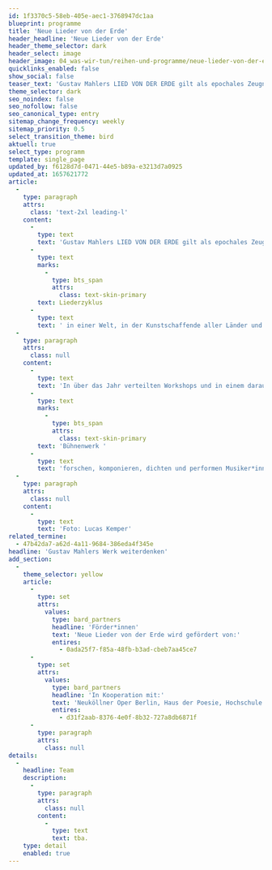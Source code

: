 ```yaml
---
id: 1f3370c5-58eb-405e-aec1-3768947dc1aa
blueprint: programme
title: 'Neue Lieder von der Erde'
header_headline: 'Neue Lieder von der Erde'
header_theme_selector: dark
header_select: image
header_image: 04_was-wir-tun/reihen-und-programme/neue-lieder-von-der-erde/header_neue-lieder-von-der-erde_(c)-lucas-kemper-02.jpg
quicklinks_enabled: false
show_social: false
teaser_text: 'Gustav Mahlers LIED VON DER ERDE gilt als epochales Zeugnis einer europäischen Musikkultur, in dem sich eine brüchig gewordene Welt widerspiegelt. Doch anstatt Abschied von dieser Welt zu nehmen, wollen wir Mahlers Werk weiterdenken: Wie kann ein heutiges „Lied“ klingen und wer würde es singen?'
theme_selector: dark
seo_noindex: false
seo_nofollow: false
seo_canonical_type: entry
sitemap_change_frequency: weekly
sitemap_priority: 0.5
select_transition_theme: bird
aktuell: true
select_type: programm
template: single_page
updated_by: f6128d7d-0471-44e5-b89a-e3213d7a0925
updated_at: 1657621772
article:
  -
    type: paragraph
    attrs:
      class: 'text-2xl leading-l'
    content:
      -
        type: text
        text: 'Gustav Mahlers LIED VON DER ERDE gilt als epochales Zeugnis einer europäischen Musikkultur, in dem sich eine brüchig gewordene Welt widerspiegelt. Heute steht Mahlers orchestraler '
      -
        type: text
        marks:
          -
            type: bts_span
            attrs:
              class: text-skin-primary
        text: Liederzyklus
      -
        type: text
        text: ' in einer Welt, in der Kunstschaffende aller Länder und Sprachen mit globaler Umweltzerstörung und Krieg umgehen müssen. Doch statt Abschied zu nehmen von dieser Welt, wollen wir Mahlers Werk weiterdenken: Wie kann ein heutiges „Lied“ klingen und wer würde es singen?'
  -
    type: paragraph
    attrs:
      class: null
    content:
      -
        type: text
        text: 'In über das Jahr verteilten Workshops und in einem daraus entwickelten '
      -
        type: text
        marks:
          -
            type: bts_span
            attrs:
              class: text-skin-primary
        text: 'Bühnenwerk '
      -
        type: text
        text: 'forschen, komponieren, dichten und performen Musiker*innen der Neuköllner Oper und Stegreif neue Songs, Musiken, Lieder und Szenen. Gemeinsam mit Autor*innen aus dem Projekt „WeiterSchreiben“, dem Haus für Poesie und sowie Expert*innen der Hochschule für nachhaltige Entwicklung Eberswalde und dem Institut für transformative Nachhaltigkeitsforschung Potsdam entsteht ein neues Werk.'
  -
    type: paragraph
    attrs:
      class: null
    content:
      -
        type: text
        text: 'Foto: Lucas Kemper'
related_termine:
  - 47b42da7-a62d-4a11-9684-386eda4f345e
headline: 'Gustav Mahlers Werk weiterdenken'
add_section:
  -
    theme_selector: yellow
    article:
      -
        type: set
        attrs:
          values:
            type: bard_partners
            headline: 'Förder*innen'
            text: 'Neue Lieder von der Erde wird gefördert von:'
            entires:
              - 0ada25f7-f85a-48fb-b3ad-cbeb7aa45ce7
      -
        type: set
        attrs:
          values:
            type: bard_partners
            headline: 'In Kooperation mit:'
            text: 'Neuköllner Oper Berlin, Haus der Poesie, Hochschule für nachhaltige Entwicklung Eberswalde, Institut für transformative Nachhaltigkeitsforschung Potsdam'
            entires:
              - d31f2aab-8376-4e0f-8b32-727a8db6871f
      -
        type: paragraph
        attrs:
          class: null
details:
  -
    headline: Team
    description:
      -
        type: paragraph
        attrs:
          class: null
        content:
          -
            type: text
            text: tba.
    type: detail
    enabled: true
---
```

